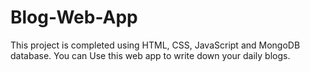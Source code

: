 # Blog-Web-App
This project is completed using HTML, CSS, JavaScript and MongoDB database. You can Use this web app to write down your daily blogs.
